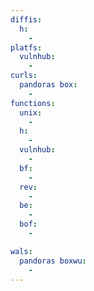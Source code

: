 ```yaml
---
diffis:
  h:
    -
platfs:
  vulnhub:
    -
curls:
  pandoras box:
    -
functions:
  unix:
    -
  h:
    -
  vulnhub:
    -
  bf:
    -
  rev:
    -
  be:
    -
  bof:
    -

wals:
  pandoras boxwu:
    -
---
```

